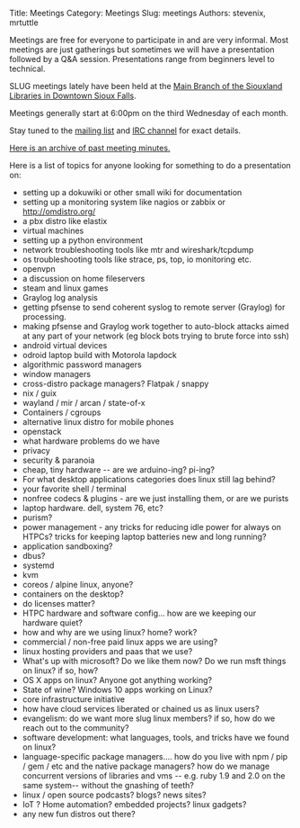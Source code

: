 Title: Meetings
Category: Meetings
Slug: meetings
Authors: stevenix, mrtuttle

Meetings are free for everyone to participate in and are very informal.  Most meetings are just gatherings but sometimes we will have a presentation followed by a Q&A session.  Presentations range from beginners level to technical.

SLUG meetings lately have been held at the [Main Branch of the Siouxland Libraries in Downtown Sioux Falls](https://www.google.com/maps/place/200+N+Dakota+Ave,+Sioux+Falls,+SD+57104/@43.5492104,-96.7311125,17z/data=!3m1!4b1!4m5!3m4!1s0x878eb598bbcea107:0x8588b213cad08e56!8m2!3d43.5492104!4d-96.7289238).

Meetings generally start at 6:00pm on the third Wednesday of each month.

Stay tuned to the [mailing list](http://groups.google.com/group/sluglinux) and [IRC channel]({filename}/pages/irc.md) for exact details.

[Here is an archive of past meeting minutes.](/category/minutes.html)

Here is a list of topics for anyone looking for something to do a presentation on:

*  setting up a dokuwiki or other small wiki for documentation
*  setting up a monitoring system like nagios or zabbix or http://omdistro.org/
*  a pbx distro like elastix
*  virtual machines
*  setting up a python environment
*  network troubleshooting tools like mtr and wireshark/tcpdump
*  os troubleshooting tools like strace, ps, top, io monitoring etc.
*  openvpn
*  a discussion on home fileservers
*  steam and linux games
*  Graylog log analysis
*  getting pfsense to send coherent syslog to remote server (Graylog) for processing.
*  making pfsense and Graylog work together to auto-block attacks aimed at any part of your network (eg block bots trying to brute force into ssh)
*  android virtual devices
*  odroid laptop build with Motorola lapdock
*  algorithmic password managers
*  window managers
*  cross-distro package managers? Flatpak / snappy
*  nix / guix
*  wayland / mir / arcan / state-of-x
*  Containers / cgroups
*  alternative linux distro for mobile phones
*  openstack
*  what hardware problems do we have
*  privacy
*  security & paranoia
*  cheap, tiny hardware -- are we arduino-ing? pi-ing?
*  For what desktop applications categories does linux still lag behind?
*  your favorite shell / terminal
*  nonfree codecs & plugins - are we just installing them, or are we purists
*  laptop hardware. dell, system 76, etc?
*  purism?
*  power management - any tricks for reducing idle power for always on HTPCs? tricks for keeping laptop batteries new and long running?
*  application sandboxing?
*  dbus?
*  systemd
*  kvm
*  coreos / alpine linux, anyone?
*  containers on the desktop?
*  do licenses matter?
*  HTPC hardware and software config... how are we keeping our hardware quiet?
*  how and why are we using linux? home? work?
*  commercial / non-free paid linux apps we are using?
*  linux hosting providers and paas that we use?
*  What's up with microsoft? Do we like them now? Do we run msft things on linux? if so, how?
*  OS X apps on linux? Anyone got anything working?
*  State of wine? Windows 10 apps working on Linux?
*  core infrastructure initiative
*  how have cloud services liberated or chained us as linux users?
*  evangelism: do we want more slug linux members? if so, how do we reach out to the community?
*  software development: what languages, tools, and tricks have we found on linux?
*  language-specific package managers.... how do you live with npm / pip / gem / etc and the native package managers? how do we manage concurrent versions of libraries and vms -- e.g. ruby 1.9 and 2.0 on the same system-- without the gnashing of teeth?
*  linux / open source podcasts? blogs? news sites?
*  IoT ? Home automation? embedded projects? linux gadgets?
*  any new fun distros out there?
